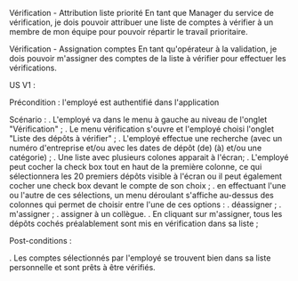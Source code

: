 Vérification - Attribution liste priorité
En tant que Manager du service de vérification, je dois pouvoir attribuer une liste de comptes à vérifier à un membre de mon équipe pour pouvoir répartir le travail prioritaire.

Vérification - Assignation comptes
En tant qu'opérateur à la validation, je dois pouvoir m'assigner des comptes de la liste à vérifier pour effectuer les vérifications.

US V1 :

Précondition : l'employé est authentifié dans l'application

Scénario : 
. L'employé va dans le menu à gauche au niveau de l'onglet "Vérification" ;
. Le menu vérification s'ouvre et l'employé choisi l'onglet "Liste des dépôts à vérifier" ;
. L'employé effectue une recherche (avec un numéro d'entreprise et/ou  avec les dates de dépôt (de) (à) et/ou une catégorie) ;
. Une liste avec plusieurs colones apparait à l'écran;
. L'employé peut cocher la check box tout en haut de la première colonne, ce qui sélectionnera les 20 premiers dépôts visible à l'écran ou il peut également cocher une check box devant le compte de son choix ;
. en effectuant l'une ou l'autre de ces sélections, un menu déroulant s'affiche au-dessus des colonnes qui permet de choisir entre l'une de ces options : . déassigner ;
                       . m'assigner ;
                       . assigner à un collègue.
. En cliquant sur m'assigner, tous les dépôts cochés préalablement sont mis en vérification dans sa liste ; 

Post-conditions : 

. Les comptes sélectionnés par l'employé se trouvent bien dans sa liste personnelle et sont prêts à être vérifiés.